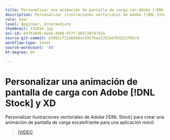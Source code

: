 ```yaml
---
title: Personalizar una animación de pantalla de carga con Adobe [!DNL Stock] y XD
description: Personalizar ilustraciones vectoriales de Adobe [!DNL Stock] para crear una animación de pantalla de carga escalofriante para una aplicación móvil
role: User
level: Beginner, Intermediate
thumbnail: 331814.jpg
exl-id: d4763946-dada-4946-977f-d0372874742a
source-git-commit: e3982cf31ebb0dac5927baa1352447b3222785c9
workflow-type: tm+mt
source-wordcount: '50'
ht-degree: 0%

---
```


# Personalizar una animación de pantalla de carga con Adobe [!DNL Stock] y XD

Personalizar ilustraciones vectoriales de Adobe [!DNL Stock] para crear una animación de pantalla de carga escalofriante para una aplicación móvil.

>[!VIDEO](https://video.tv.adobe.com/v/331814?hidetitle=true)
